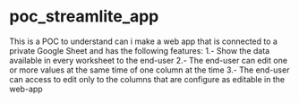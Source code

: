 # poc_streamlite_app
This is a POC to understand can i make a web app that is connected to a private Google Sheet and has the following features:
1.- Show the data available in every worksheet to the end-user
2.- The end-user can edit one or more values at the same time of one column at the time
3.- The end-user can access to edit only to the columns that are configure as editable in the web-app
